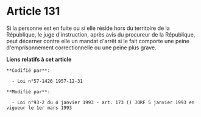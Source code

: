 # Article 131

Si la personne est en fuite ou si elle réside hors du territoire de la République, le juge d'instruction, après avis du
procureur de la République, peut décerner contre elle un mandat d'arrêt si le fait comporte une peine d'emprisonnement
correctionnelle ou une peine plus grave.

**Liens relatifs à cet article**

	**Codifié par**:

	  - Loi n°57-1426 1957-12-31

	**Modifié par**:

	  - Loi n°93-2 du 4 janvier 1993 - art. 173 () JORF 5 janvier 1993 en vigueur le 1er mars 1993
